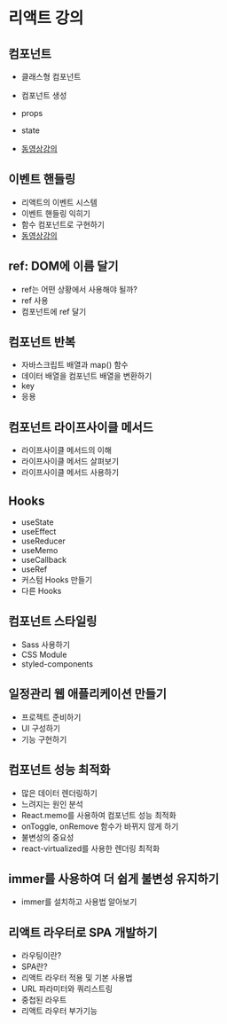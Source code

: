 # 리액트 강의

## 컴포넌트 

- 클래스형 컴포넌트 
- 컴포넌트 생성 
- props
- state

- [동영상강의](https://drive.google.com/drive/folders/12jmCwioorQrunehjwDCmN0HmqRCAGMha?usp=drive_link)

## 이벤트 핸들링 

- 리액트의 이벤트 시스템
- 이벤트 핸들링 익히기
- 함수 컴포넌트로 구현하기 
- [동영상강의](https://drive.google.com/drive/folders/12jmCwioorQrunehjwDCmN0HmqRCAGMha?usp=drive_link)

## ref: DOM에 이름 달기

- ref는 어떤 상황에서 사용해야 될까?
- ref 사용
- 컴포넌트에 ref 달기

## 컴포넌트 반복 

- 자바스크립트 배열과 map() 함수 
- 데이터 배열을 컴포넌트 배열을 변환하기 
- key
- 응용

## 컴포넌트 라이프사이클 메서드

- 라이프사이클 메서드의 이해
- 라이프사이클 메서드 살펴보기
- 라이프사이클 메서드 사용하기

## Hooks

- useState
- useEffect
- useReducer
- useMemo
- useCallback
- useRef
- 커스텀 Hooks 만들기
- 다른 Hooks

## 컴포넌트 스타일링

- Sass 사용하기
- CSS Module
- styled-components


## 일정관리 웹 애플리케이션 만들기

- 프로젝트 준비하기
- UI 구성하기
- 기능 구현하기

## 컴포넌트 성능 최적화

- 많은 데이터 렌더링하기
- 느려지는 원인 분석 
- React.memo를 사용하여 컴포넌트 성능 최적화
- onToggle, onRemove 함수가 바뀌지 않게 하기
- 불변성의 중요성
- react-virtualized를 사용한 렌더링 최적화

## immer를 사용하여 더 쉽게 불변성 유지하기

- immer를 설치하고 사용법 알아보기

## 리액트 라우터로 SPA 개발하기

- 라우팅이란?
- SPA란?
- 리액트 라우터 적용 및 기본 사용법
- URL 파라미터와 쿼리스트링
- 중첩된 라우트
- 리액트 라우터 부가기능 
